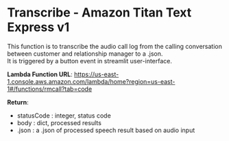 # Transcribe - Amazon Titan Text Express v1  
This function is to transcribe the audio call log from the calling conversation between customer and relationship manager to a .json.  
It is triggered by a button event in streamlit user-interface.  

**Lambda Function URL**: <https://us-east-1.console.aws.amazon.com/lambda/home?region=us-east-1#/functions/rmcall?tab=code>  

**Return**:  
   * statusCode : integer, status code   
   * body : dict, processed results  
   * .json : a .json of processed speech result based on audio input  
